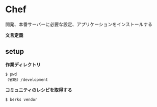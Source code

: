 # Chef 

開発、本番サーバーに必要な設定、アプリケーションをインストールする

**文言定義**


## setup

**作業ディレクトリ**

```
$ pwd
（省略）/development
```

**コミュニティのレシピを取得する**

```
$ berks vendor
```



